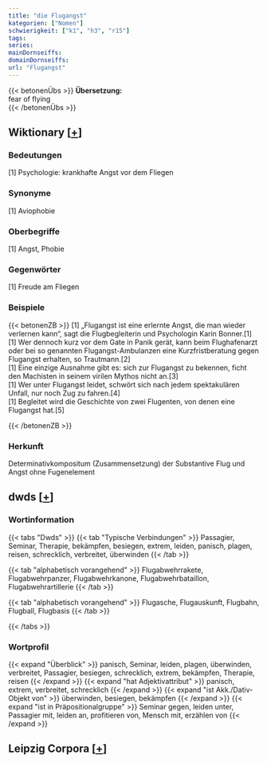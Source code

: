 ```yaml
---
title: "die Flugangst"
kategorien: ["Nomen"]
schwierigkeit: ["k1", "h3", "r15"]
tags:
series:
mainDornseiffs:
domainDornseiffs:
url: "Flugangst"
---
```


{{< betonenÜbs >}}
**Übersetzung:**  
fear of flying  
{{< /betonenÜbs >}}

## Wiktionary [[+](https://de.wiktionary.org/wiki/Flugangst)]

### Bedeutungen
[1] Psychologie: krankhafte Angst vor dem Fliegen  

### Synonyme
[1] Aviophobie  

### Oberbegriffe
[1] Angst, Phobie  

### Gegenwörter
[1] Freude am Fliegen  

### Beispiele
{{< betonenZB >}}
[1] „Flugangst ist eine erlernte Angst, die man wieder verlernen kann“, sagt die Flugbegleiterin und Psychologin Karin Bonner.[1]  
[1] Wer dennoch kurz vor dem Gate in Panik gerät, kann beim Flughafenarzt oder bei so genannten Flugangst-Ambulanzen eine Kurzfristberatung gegen Flugangst erhalten, so Trautmann.[2]  
[1] Eine einzige Ausnahme gibt es: sich zur Flugangst zu bekennen, ficht den Machisten in seinem virilen Mythos nicht an.[3]  
[1] Wer unter Flugangst leidet, schwört sich nach jedem spektakulären Unfall, nur noch Zug zu fahren.[4]  
[1] Begleitet wird die Geschichte von zwei Flugenten, von denen eine Flugangst hat.[5]  

{{< /betonenZB >}}
### Herkunft
Determinativkompositum (Zusammensetzung) der Substantive Flug und Angst ohne Fugenelement  



## dwds [[+](https://www.dwds.de/wb/Flugangst)]

### Wortinformation
{{< tabs "Dwds" >}}
{{< tab "Typische Verbindungen" >}}
Passagier, Seminar, Therapie, bekämpfen, besiegen, extrem, leiden, panisch, plagen, reisen, schrecklich, verbreitet, überwinden
{{< /tab >}}

{{< tab "alphabetisch vorangehend" >}}
Flugabwehrrakete, Flugabwehrpanzer, Flugabwehrkanone, Flugabwehrbataillon, Flugabwehrartillerie
{{< /tab >}}

{{< tab "alphabetisch vorangehend" >}}
Flugasche, Flugauskunft, Flugbahn, Flugball, Flugbasis
{{< /tab >}}

{{< /tabs >}}

### Wortprofil
{{< expand "Überblick" >}} panisch, Seminar, leiden, plagen, überwinden, verbreitet, Passagier, besiegen, schrecklich, extrem, bekämpfen, Therapie, reisen {{< /expand >}}
{{< expand "hat Adjektivattribut" >}} panisch, extrem, verbreitet, schrecklich {{< /expand >}}
{{< expand "ist Akk./Dativ-Objekt von" >}} überwinden, besiegen, bekämpfen {{< /expand >}}
{{< expand "ist in Präpositionalgruppe" >}} Seminar gegen, leiden unter, Passagier mit, leiden an, profitieren von, Mensch mit, erzählen von {{< /expand >}}

## Leipzig Corpora [[+](https://corpora.uni-leipzig.de/en/res?word=Flugangst&corpusId=deu_newscrawl-public_2018)]

